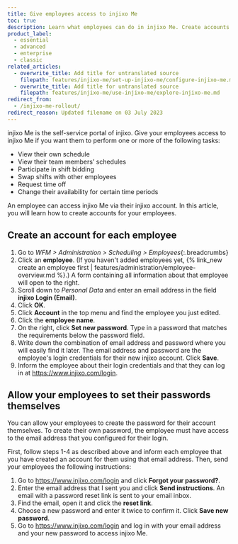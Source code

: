 ```yaml
---
title: Give employees access to injixo Me
toc: true
description: Learn what employees can do in injixo Me. Create accounts to allow them to log in to injixo Me.
product_label:
  - essential
  - advanced
  - enterprise
  - classic
related_articles:
  - overwrite_title: Add title for untranslated source
    filepath: features/injixo-me/set-up-injixo-me/configure-injixo-me.md
  - overwrite_title: Add title for untranslated source
    filepath: features/injixo-me/use-injixo-me/explore-injixo-me.md
redirect_from:
  - /injixo-me-rollout/
redirect_reason: Updated filename on 03 July 2023
---
```


injixo Me is the self-service portal of injixo. Give your employees access to injixo Me if you want them to perform one or more of the following tasks:

- View their own schedule
- View their team members’ schedules
- Participate in shift bidding
- Swap shifts with other employees
- Request time off
- Change their availability for certain time periods

An employee can access injixo Me via their injixo account. In this article, you will learn how to create accounts for your employees.

## Create an account for each employee

1. Go to _WFM > Administration > Scheduling > Employees_{:.breadcrumbs}
2. Click an **employee**. (If you haven't added employees yet, {% link_new create an employee first | features/administration/employee-overview.md %}.) A form containing all information about that employee will open to the right.
3. Scroll down to _Personal Data_ and enter an email address in the field **injixo Login (Email)**.
4. Click **OK**.
5. Click **Account** in the top menu and find the employee you just edited.
6. Click the **employee name**.
7. On the right, click **Set new password**. Type in a password that matches the requirements below the password field.
8. Write down the combination of email address and password where you will easily find it later. The email address and password are the employee's login credentials for their new injixo account. Click **Save**.
9. Inform the employee about their login credentials and that they can log in at https://www.injixo.com/login.

## Allow your employees to set their passwords themselves

You can allow your employees to create the password for their account themselves. To create their own password, the employee must have access to the email address that you configured for their login.

First, follow steps 1-4 as described above and inform each employee that you have created an account for them using that email address. Then, send your employees the following instructions:

1. Go to https://www.injixo.com/login and click **Forgot your password?**.
2. Enter the email address that I sent you and click **Send instructions**. An email with a password reset link is sent to your email inbox.
3. Find the email, open it and click the **reset link**.
4. Choose a new password and enter it twice to confirm it. Click **Save new password**.
5. Go to https://www.injixo.com/login and log in with your email address and your new password to access injixo Me.
